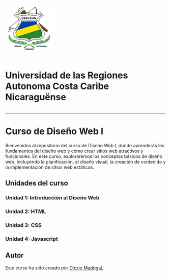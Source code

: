<img src="/images/URACCAN.png" alt="Logotipo" width="150" style="display:inline-block"> <h1 style="display:inline-block"> Universidad de las Regiones Autonoma Costa Caribe Nicaraguënse</h1>
<hr>

# Curso de Diseño Web I
Bienvenidos al repositorio del curso de Diseño Web I, donde aprenderás los fundamentos del diseño web y cómo crear sitios web atractivos y funcionales. En este curso, exploraremos los conceptos básicos de diseño web, incluyendo la planificación, el diseño visual, la creación de contenido y la implementación de sitios web estáticos.

## Unidades del curso
### Unidad 1: Introducción al Diseño Web
### Unidad 2: HTML
### Unidad 3: CSS
### Unidad 4: Javascript

## Autor
Este curso ha sido creado por [Dicxie Madrigal](https://github.com/dicxie1),